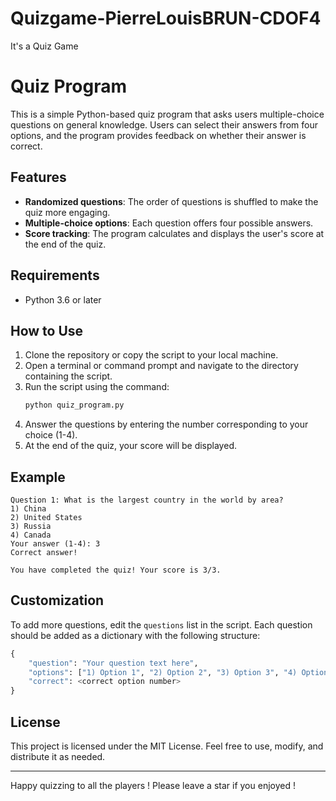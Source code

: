 # Quizgame-PierreLouisBRUN-CDOF4
It's a Quiz Game

# Quiz Program

This is a simple Python-based quiz program that asks users multiple-choice questions on general knowledge. Users can select their answers from four options, and the program provides feedback on whether their answer is correct.

## Features

- **Randomized questions**: The order of questions is shuffled to make the quiz more engaging.
- **Multiple-choice options**: Each question offers four possible answers.
- **Score tracking**: The program calculates and displays the user's score at the end of the quiz.

## Requirements

- Python 3.6 or later

## How to Use

1. Clone the repository or copy the script to your local machine.
2. Open a terminal or command prompt and navigate to the directory containing the script.
3. Run the script using the command:
   ```bash
   python quiz_program.py
   ```
4. Answer the questions by entering the number corresponding to your choice (1-4).
5. At the end of the quiz, your score will be displayed.

## Example

```
Question 1: What is the largest country in the world by area?
1) China
2) United States
3) Russia
4) Canada
Your answer (1-4): 3
Correct answer!

You have completed the quiz! Your score is 3/3.
```

## Customization

To add more questions, edit the `questions` list in the script. Each question should be added as a dictionary with the following structure:

```python
{
    "question": "Your question text here",
    "options": ["1) Option 1", "2) Option 2", "3) Option 3", "4) Option 4"],
    "correct": <correct option number>
}
```

## License

This project is licensed under the MIT License. Feel free to use, modify, and distribute it as needed.

---

Happy quizzing to all the players !
Please leave a star if you enjoyed !


